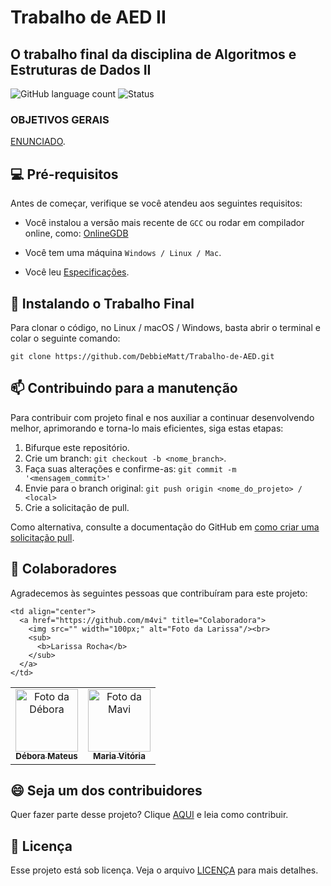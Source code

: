 # Trabalho de AED II

## O trabalho final da disciplina de Algoritmos e Estruturas de Dados II

![GitHub language count](https://img.shields.io/static/v1?label=C&message=framework&color=blue&style=for-the-badge&logo=C)
![Status](https://img.shields.io/static/v1?label=STATUS&message=CONCLUIDO&color=GREEN&style=for-the-badge)

> 

### OBJETIVOS GERAIS

[ENUNCIADO](https://github.com/DebbieMatt/Trabalho-de-AED/blob/a0fcc911ff5e4b85a132d8899a734875f1b89b92/tabela%20pre%C3%A7o.pdf).

## 💻 Pré-requisitos

Antes de começar, verifique se você atendeu aos seguintes requisitos:

- Você instalou a versão mais recente de `GCC` ou rodar em compilador online, como: <a href= "https://www.onlinegdb.com/online_c++_compiler" > OnlineGDB </a>
  
- Você tem uma máquina `Windows / Linux / Mac`.
- Você leu [Especificações](https://github.com/DebbieMatt/Trabalho-de-AED/blob/d686341ba760d82f0cb46b7a0e54c9432a6c249f/Descri%C3%A7%C3%A3o%20do%20trabalho.pdf).

## 🚀 Instalando o Trabalho Final

Para clonar o código, no Linux / macOS / Windows, basta abrir o terminal e colar o seguinte comando:

```
git clone https://github.com/DebbieMatt/Trabalho-de-AED.git
```

## 📫 Contribuindo para a manutenção

Para contribuir com projeto final e nos auxiliar a continuar desenvolvendo melhor, aprimorando e torna-lo mais eficientes, siga estas etapas:

1. Bifurque este repositório.
2. Crie um branch: `git checkout -b <nome_branch>`.
3. Faça suas alterações e confirme-as: `git commit -m '<mensagem_commit>'`
4. Envie para o branch original: `git push origin <nome_do_projeto> / <local>`
5. Crie a solicitação de pull.

Como alternativa, consulte a documentação do GitHub em [como criar uma solicitação pull](https://help.github.com/en/github/collaborating-with-issues-and-pull-requests/creating-a-pull-request).

## 🤝 Colaboradores

Agradecemos às seguintes pessoas que contribuíram para este projeto:

<table>
  <tr>
    <td align="center">
      <a href="https://github.com/DebbieMatt" title="Colaboradora">
        <img src="https://avatars.githubusercontent.com/u/112919058?v=4" width="100px;" alt="Foto da Débora"/><br>
        <sub>
          <b>Débora Mateus</b>
        </sub>
      </a>
    </td>
    <td align="center">
      <a href="https://github.com/m4vi" title="Colaboradora">
        <img src="https://avatars.githubusercontent.com/u/138706978?v=4" width="100px;" alt="Foto da Mavi"/><br>
        <sub>
          <b>Maria Vitória</b>
        </sub>
      </a>
    </td>

    <td align="center">
      <a href="https://github.com/m4vi" title="Colaboradora">
        <img src="" width="100px;" alt="Foto da Larissa"/><br>
        <sub>
          <b>Larissa Rocha</b>
        </sub>
      </a>
    </td>
    
  </tr>
</table>

## 😄 Seja um dos contribuidores

Quer fazer parte desse projeto? Clique [AQUI](CONTRIBUTING.md) e leia como contribuir.

## 📝 Licença

Esse projeto está sob licença. Veja o arquivo [LICENÇA](LICENSE.md) para mais detalhes.
